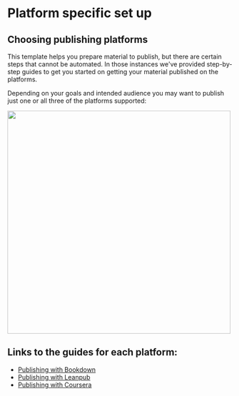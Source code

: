 # Platform specific set up

## Choosing publishing platforms

This template helps you prepare material to publish, but there are certain steps that cannot be automated. In those instances we've provided step-by-step guides to get you started on getting your material published on the platforms.

Depending on your goals and intended audience you may want to publish just one or all three of the platforms supported:

<img src="https://docs.google.com/presentation/d/18k_QN7l6zqZQXoiRfKWzcYFXNXJJEo6j4daYGoc3UcU/export/png?id=18k_QN7l6zqZQXoiRfKWzcYFXNXJJEo6j4daYGoc3UcU&pageid=gf4fcf6569c_2_0" width="500"/>

## Links to the guides for each platform:
- [Publishing with Bookdown](https://github.com/jhudsl/DaSL_Course_Template_Bookdown/wiki/Publishing-with-Bookdown)
- [Publishing with Leanpub](https://github.com/jhudsl/DaSL_Course_Template_Bookdown/wiki/Publishing-on-Leanpub)
- [Publishing with Coursera](https://github.com/jhudsl/DaSL_Course_Template_Bookdown/wiki/Publishing-on-Coursera)
